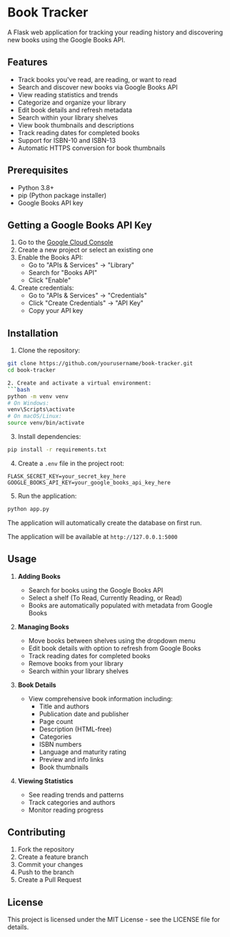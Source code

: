 # Book Tracker

A Flask web application for tracking your reading history and discovering new books using the Google Books API.

## Features
- Track books you've read, are reading, or want to read
- Search and discover new books via Google Books API
- View reading statistics and trends
- Categorize and organize your library
- Edit book details and refresh metadata
- Search within your library shelves
- View book thumbnails and descriptions
- Track reading dates for completed books
- Support for ISBN-10 and ISBN-13
- Automatic HTTPS conversion for book thumbnails

## Prerequisites
- Python 3.8+
- pip (Python package installer)
- Google Books API key

## Getting a Google Books API Key

1. Go to the [Google Cloud Console](https://console.cloud.google.com/)
2. Create a new project or select an existing one
3. Enable the Books API:
   - Go to "APIs & Services" → "Library"
   - Search for "Books API"
   - Click "Enable"
4. Create credentials:
   - Go to "APIs & Services" → "Credentials"
   - Click "Create Credentials" → "API Key"
   - Copy your API key

## Installation

1. Clone the repository:
```bash
git clone https://github.com/yourusername/book-tracker.git
cd book-tracker

2. Create and activate a virtual environment:
```bash
python -m venv venv
# On Windows:
venv\Scripts\activate
# On macOS/Linux:
source venv/bin/activate
```

3. Install dependencies:
```bash
pip install -r requirements.txt
```

4. Create a `.env` file in the project root:
```plaintext
FLASK_SECRET_KEY=your_secret_key_here
GOOGLE_BOOKS_API_KEY=your_google_books_api_key_here
```

5. Run the application:
```bash
python app.py
```

The application will automatically create the database on first run.

The application will be available at `http://127.0.0.1:5000`

## Usage

1. **Adding Books**
   - Search for books using the Google Books API
   - Select a shelf (To Read, Currently Reading, or Read)
   - Books are automatically populated with metadata from Google Books

2. **Managing Books**
   - Move books between shelves using the dropdown menu
   - Edit book details with option to refresh from Google Books
   - Track reading dates for completed books
   - Remove books from your library
   - Search within your library shelves

3. **Book Details**
   - View comprehensive book information including:
     - Title and authors
     - Publication date and publisher
     - Page count
     - Description (HTML-free)
     - Categories
     - ISBN numbers
     - Language and maturity rating
     - Preview and info links
     - Book thumbnails

4. **Viewing Statistics**
   - See reading trends and patterns
   - Track categories and authors
   - Monitor reading progress

## Contributing

1. Fork the repository
2. Create a feature branch
3. Commit your changes
4. Push to the branch
5. Create a Pull Request

## License

This project is licensed under the MIT License - see the LICENSE file for details.
```

